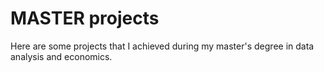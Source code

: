 # MASTER projects 

Here are some projects that I achieved during my master's degree in data analysis and economics. 
